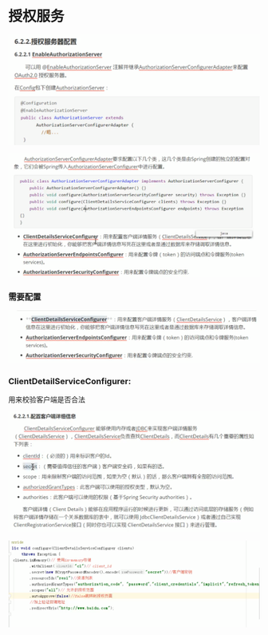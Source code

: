 # 授权服务

![](../.gitbook/assets/image%20%28309%29.png)

![](../.gitbook/assets/image%20%28313%29.png)

### 需要配置

![](../.gitbook/assets/image%20%28308%29.png)

### ClientDetailServiceConfigurer:

用来校验客户端是否合法

![](../.gitbook/assets/image%20%28312%29.png)

![](../.gitbook/assets/image%20%28310%29.png)

